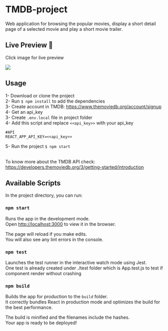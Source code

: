 # TMDB-project

Web application for browsing the popular movies, display a short detail page of a selected movie and play a short movie trailer.

## Live Preview 🚀

Click image for live preview

[<img src="https://i.ibb.co/HX27jJc/24i.jpg">](https://i-project-911d5.web.app/)

## Usage

1- Download or clone the project <br />
2- Run `$ npm install` to add the dependencies <br />
3- Create account in TMDB: https://www.themoviedb.org/account/signup <br />
4- Get an api_key <br />
3- Create `.env.local` file in project folder <br />
4- Add this script and replace `<<api_key>>` with your api_key <br />
```printenv
#API
REACT_APP_API_KEY=<<api_key>>
```
5- Run the project `$ npm start` <br /><br />

To know more about the TMDB API check: https://developers.themoviedb.org/3/getting-started/introduction

## Available Scripts

In the project directory, you can run:

### `npm start`

Runs the app in the development mode.<br />
Open [http://localhost:3000](http://localhost:3000) to view it in the browser.

The page will reload if you make edits.<br />
You will also see any lint errors in the console.

### `npm test`

Launches the test runner in the interactive watch mode using Jest.<br />
One test is already created under ./test folder which is App.test.js to test if <App/> component render without crashing

### `npm build`

Builds the app for production to the `build` folder.<br />
It correctly bundles React in production mode and optimizes the build for the best performance.

The build is minified and the filenames include the hashes.<br />
Your app is ready to be deployed!
